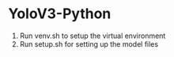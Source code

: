 # YoloV3-Python

1. Run venv.sh to setup the virtual environment
2. Run setup.sh for setting up the model files
